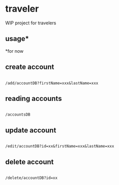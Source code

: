 # traveler

WIP project for travelers

## usage*

*for now

## create account

<code>
/add/accountDB?firstName=xxx&lastName=xxx
</code>

## reading accounts

<code>
/accountsDB
</code>

## update account

<code>
/edit/accountDB?id=xx&firstName=xxx&lastName=xxx
</code>

## delete account
<code>
/delete/accountDB?id=xx
</code>
